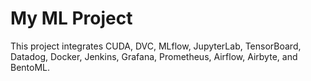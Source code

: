 # My ML Project

This project integrates CUDA, DVC, MLflow, JupyterLab, TensorBoard, Datadog, Docker, Jenkins, Grafana, Prometheus, Airflow, Airbyte, and BentoML.